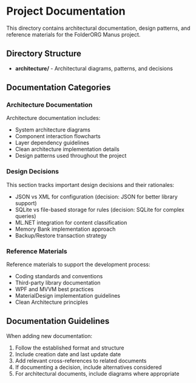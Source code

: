 # Project Documentation

This directory contains architectural documentation, design patterns, and reference materials for the FolderORG Manus project.

## Directory Structure

- **architecture/** - Architectural diagrams, patterns, and decisions

## Documentation Categories

### Architecture Documentation

Architecture documentation includes:
- System architecture diagrams
- Component interaction flowcharts
- Layer dependency guidelines
- Clean architecture implementation details
- Design patterns used throughout the project

### Design Decisions

This section tracks important design decisions and their rationales:
- JSON vs XML for configuration (decision: JSON for better library support)
- SQLite vs file-based storage for rules (decision: SQLite for complex queries)
- ML.NET integration for content classification
- Memory Bank implementation approach
- Backup/Restore transaction strategy

### Reference Materials

Reference materials to support the development process:
- Coding standards and conventions
- Third-party library documentation
- WPF and MVVM best practices
- MaterialDesign implementation guidelines
- Clean Architecture principles

## Documentation Guidelines

When adding new documentation:
1. Follow the established format and structure
2. Include creation date and last update date
3. Add relevant cross-references to related documents
4. If documenting a decision, include alternatives considered
5. For architectural documents, include diagrams where appropriate 